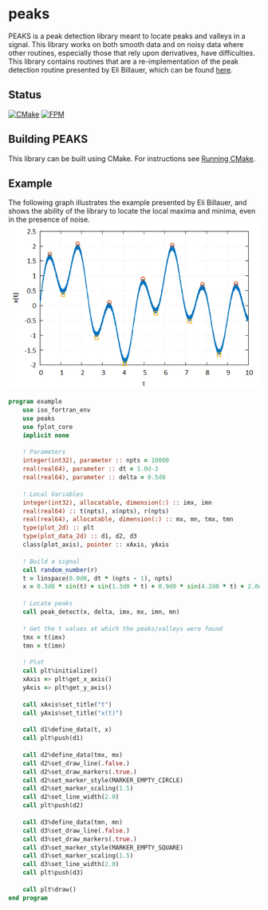 # peaks
PEAKS is a peak detection library meant to locate peaks and valleys in a signal.  This library works on both smooth data and on noisy data where other routines, especially those that rely upon derivatives, have difficulties.  This library contains routines that are a re-implementation of the peak detection routine presented by Eli Billauer, which can be found [here](http://billauer.co.il/peakdet.html).

## Status
[![CMake](https://github.com/jchristopherson/peaks/actions/workflows/cmake.yml/badge.svg)](https://github.com/jchristopherson/peaks/actions/workflows/cmake.yml)
[![FPM](https://github.com/jchristopherson/peaks/actions/workflows/fpm.yml/badge.svg)](https://github.com/jchristopherson/peaks/actions/workflows/fpm.yml)

## Building PEAKS
This library can be built using CMake.  For instructions see [Running CMake](https://cmake.org/runningcmake/).

## Example
The following graph illustrates the example presented by Eli Billauer, and shows the ability of the library to locate the local maxima and minima, even in the presence of noise.
![](images/example_1.png?raw=true)

```fortran
program example
    use iso_fortran_env
    use peaks
    use fplot_core
    implicit none

    ! Parameters
    integer(int32), parameter :: npts = 10000
    real(real64), parameter :: dt = 1.0d-3
    real(real64), parameter :: delta = 0.5d0

    ! Local Variables
    integer(int32), allocatable, dimension(:) :: imx, imn
    real(real64) :: t(npts), x(npts), r(npts)
    real(real64), allocatable, dimension(:) :: mx, mn, tmx, tmn
    type(plot_2d) :: plt
    type(plot_data_2d) :: d1, d2, d3
    class(plot_axis), pointer :: xAxis, yAxis

    ! Build a signal
    call random_number(r)
    t = linspace(0.0d0, dt * (npts - 1), npts)
    x = 0.3d0 * sin(t) + sin(1.3d0 * t) + 0.9d0 * sin(4.2d0 * t) + 2.0d-1 * r

    ! Locate peaks
    call peak_detect(x, delta, imx, mx, imn, mn)

    ! Get the t values at which the peaks/valleys were found
    tmx = t(imx)
    tmn = t(imn)

    ! Plot
    call plt%initialize()
    xAxis => plt%get_x_axis()
    yAxis => plt%get_y_axis()

    call xAxis%set_title("t")
    call yAxis%set_title("x(t)")

    call d1%define_data(t, x)
    call plt%push(d1)

    call d2%define_data(tmx, mx)
    call d2%set_draw_line(.false.)
    call d2%set_draw_markers(.true.)
    call d2%set_marker_style(MARKER_EMPTY_CIRCLE)
    call d2%set_marker_scaling(1.5)
    call d2%set_line_width(2.0)
    call plt%push(d2)

    call d3%define_data(tmn, mn)
    call d3%set_draw_line(.false.)
    call d3%set_draw_markers(.true.)
    call d3%set_marker_style(MARKER_EMPTY_SQUARE)
    call d3%set_marker_scaling(1.5)
    call d3%set_line_width(2.0)
    call plt%push(d3)

    call plt%draw()
end program
```
